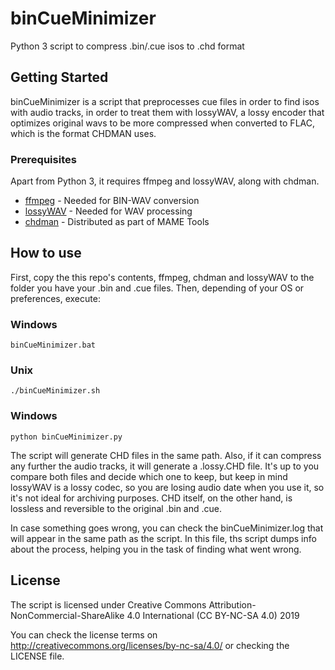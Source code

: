 # binCueMinimizer
Python 3 script to compress .bin/.cue isos to .chd format 

## Getting Started

binCueMinimizer is a script that preprocesses cue files in order 
to find isos with audio tracks, in order to treat them with lossyWAV,
a lossy encoder that optimizes original wavs to be more compressed
when converted to FLAC, which is the format CHDMAN uses.

### Prerequisites

Apart from Python 3, it requires ffmpeg and lossyWAV, along with chdman.

* [ffmpeg](https://ffmpeg.org/) - Needed for BIN-WAV conversion
* [lossyWAV](https://wiki.hydrogenaud.io/index.php?title=LossyWAV) - Needed for WAV processing
* [chdman](https://www.mamedev.org/) - Distributed as part of MAME Tools

## How to use

First, copy the this repo's contents, ffmpeg, chdman and lossyWAV to
the folder you have your .bin and .cue files. Then, depending of your
OS or preferences, execute:

### Windows
```
binCueMinimizer.bat
```

### Unix
```
./binCueMinimizer.sh
```

### Windows
```
python binCueMinimizer.py
```

The script will generate CHD files in the same path. Also, if it can
compress any further the audio tracks, it will generate a .lossy.CHD file.
It's up to you compare both files and decide which one to keep, but keep 
in mind lossyWAV is a lossy codec, so you are losing audio date when you 
use it, so it's not ideal for archiving purposes. CHD itself, on the other
hand, is lossless and reversible to the original .bin and .cue.

In case something goes wrong, you can check the binCueMinimizer.log that
will appear in the same path as the script. In this file, ths script dumps
info about the process, helping you in the task of finding what went wrong.

## License

The script is licensed under 
Creative Commons Attribution-NonCommercial-ShareAlike 4.0 International (CC BY-NC-SA 4.0) 2019

You can check the license terms on http://creativecommons.org/licenses/by-nc-sa/4.0/ 
or checking the LICENSE file.
